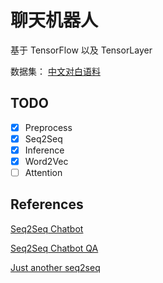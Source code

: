# 聊天机器人

基于 TensorFlow 以及 TensorLayer

数据集： [中文对白语料 ](https://github.com/fateleak/dgk_lost_conv)

## TODO

- [x] Preprocess
- [x] Seq2Seq
- [x] Inference
- [x] Word2Vec
- [ ] Attention

## References

[Seq2Seq Chatbot](https://github.com/tensorlayer/seq2seq-chatbot)

[Seq2Seq Chatbot QA](https://github.com/qhduan/Seq2Seq_Chatbot_QA)

[Just another seq2seq](https://github.com/qhduan/just_another_seq2seq)